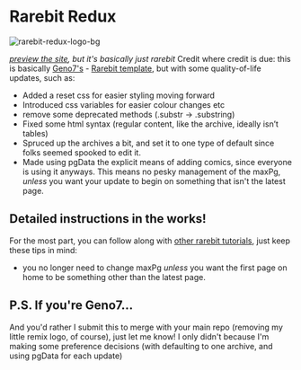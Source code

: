 # Rarebit Redux
![rarebit-redux-logo-bg](https://github.com/user-attachments/assets/b4ec42b7-b541-49e5-8229-88a8309174ce)

_[preview the site](https://rarebit-redux.netlify.app/), but it's basically just rarebit_
Credit where credit is due: this is basically [Geno7's](https://github.com/geno7) - [Rarebit template](https://github.com/geno7/Rarebit), but with some quality-of-life updates, such as:

- Added a reset css for easier styling moving forward
- Introduced css variables for easier colour changes etc
- remove some deprecated methods (.substr → .substring)
- Fixed some html syntax (regular content, like the archive, ideally isn’t tables)
- Spruced up the archives a bit, and set it to one type of default since folks seemed spooked to edit it.
- Made using pgData the explicit means of adding comics, since everyone is using it anyways. This means no pesky management of the maxPg, _unless_ you want your update to begin on something that isn't the latest page.

## Detailed instructions in the works! 
For the most part, you can follow along with [other rarebit tutorials](https://3mtiae.neocities.org/LittleGuide/), just keep these tips in mind:
- you no longer need to change maxPg _unless_ you want the first page on home to be something other than the latest page.

## P.S. If you're Geno7...
And you'd rather I submit this to merge with your main repo (removing my little remix logo, of course), just let me know! I only didn't because I'm making some preference decisions (with defaulting to one archive, and using pgData for each update)
